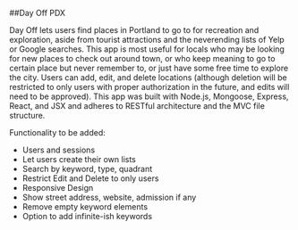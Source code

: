 ##Day Off PDX

Day Off lets users find places in Portland to go to for recreation and exploration, aside from tourist attractions and the neverending lists of Yelp or Google searches. This app is most useful for locals who may be looking for new places to check out around town, or who keep meaning to go to certain place but never remember to, or just have some free time to explore the city. Users can add, edit, and delete locations (although deletion will be restricted to only users with proper authorization in the future, and edits will need to be approved). This app was built with Node.js, Mongoose, Express, React, and JSX and adheres to RESTful architecture and the MVC file structure.


Functionality to be added:
- Users and sessions
- Let users create their own lists
- Search by keyword, type, quadrant
- Restrict Edit and Delete to only users
- Responsive Design
- Show street address, website, admission if any
- Remove empty keyword elements
- Option to add infinite-ish keywords
